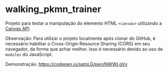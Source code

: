 # walking_pkmn_trainer

Projeto para testar a manipulação do elemento HTML `<canvas>` utilizando a [Canvas API](https://developer.mozilla.org/en-US/docs/Web/API/Canvas_API).

Observação: Para utilizar o projeto localmente após clonar do GitHub, é necessário habilitar o Cross-Origin Resource Sharing (CORS) em seu navegador, da forma que achar melhor. Isso é necessário devido ao uso de `modules` do JavaScript.

Demonstração: https://codepen.io/satoLG/pen/NWWLgVv